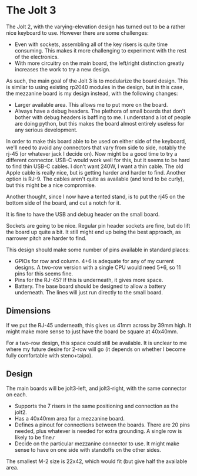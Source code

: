# The Jolt 3

The Jolt 2, with the varying-elevation design has turned out to be a rather nice keyboard to use.
However there are some challenges:

- Even with sockets, assembling all of the key risers is quite time consuming.  This makes it more
  challenging to experiment with the rest of the electronics.
- With more circuitry on the main board, the left/right distinction greatly increases the work to
  try a new design.

As such, the main goal of the Jolt 3 is to modularize the board design.  This is similar to using
existing rp2040 modules in the design, but in this case, the mezzanine board is my design instead,
with the following changes:

- Larger available area.  This allows me to put more on the board.
- Always have a debug headers.  The plethora of small boards that don't bother with debug headers is
  baffling to me.  I understand a lot of people are doing python, but this makes the board almost
  entirely useless for any serious development.

In order to make this board able to be used on either side of the keyboard, we'll need to avoid any
connectors that vary from side to side, notably the rj-45 (or whatever jack I decide on).  Now might
be a good time to try a different connector.  USB-C would work well for this, but it seems to be
hard to find thin USB-C cables.  I don't want 240W, I want a thin cable.  The old Apple cable is
really nice, but is getting harder and harder to find.  Another option is RJ-9.  The cables aren't
quite as available (and tend to be curly), but this might be a nice compromise.

Another thought, since I now have a tented stand, is to put the rj45 on the bottom side of the
board, and cut a notch for it.

It is fine to have the USB and debug header on the small board.

Sockets are going to be nice.  Regular pin header sockets are fine, but do lift the board up quite a
bit.  It still might end up being the best approach, as narrower pitch are harder to find.

This design should make some number of pins available in standard places:

- GPIOs for row and column.  4+6 is adequate for any of my current designs.  A two-row version with
  a single CPU would need 5+6, so 11 pins for this seems fine.
- Pins for the RJ-45?  If this is underneath, it gives more space.
- Battery.  The base board should be designed to allow a battery underneath.  The lines will just
  run directly to the small board.

## Dimensions

If we put the RJ-45 underneath, this gives us 41mm across by 39mm high.  It might make more sense to
just have the board be square at 40x40mm.

For a two-row design, this space could still be available.  It is unclear to me where my future
desire for 2-row will go (it depends on whether I become fully comfortable with steno+taipo).

## Design

The main boards will be jolt3-left, and jolt3-right, with the same connector on each.

- Supports the 7 risers in the same positioning and connection as the jolt2.
- Has a 40x40mm area for a mezzanine board.
- Defines a pinout for connections between the boards.  There are 20 pins needed, plus whatever is
  needed for extra grounding. A single row is likely to be fine.r
- Decide on the particular mezzanine connector to use.  It might make sense to have on one side with
  standoffs on the other sides.

The smallest M-2 size is 22x42, which would fit (but give half the available area.

